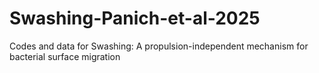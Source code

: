 # Swashing-Panich-et-al-2025
Codes and data for Swashing: A propulsion-independent mechanism for bacterial surface migration
